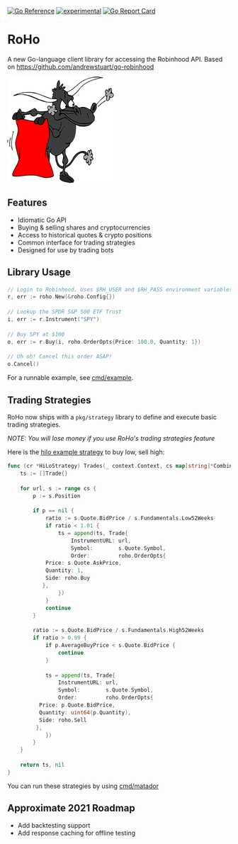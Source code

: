 [![Go Reference](https://pkg.go.dev/badge/github.com/tstromberg/roho.svg)](https://pkg.go.dev/github.com/tstromberg/roho)
[![experimental](http://badges.github.io/stability-badges/dist/experimental.svg)](http://github.com/badges/stability-badges)
[![Go Report Card](https://goreportcard.com/badge/github.com/tstromberg/roho)](https://goreportcard.com/report/github.com/tstromberg/roho)

# RoHo

A new Go-language client library for accessing the Robinhood API. Based on https://github.com/andrewstuart/go-robinhood

![Roho logo](images/roho.png?raw=true "Roho")

## Features

* Idiomatic Go API
* Buying & selling shares and cryptocurrencies
* Access to historical quotes & crypto positions
* Common interface for trading strategies
* Designed for use by trading bots

## Library Usage

```go
// Login to Robinhood. Uses $RH_USER and $RH_PASS environment variables by default
r, err := roho.New(&roho.Config{})

// Lookup the SPDR S&P 500 ETF Trust
i, err := r.Instrument("SPY")

// Buy SPY at $100
o, err := r.Buy(i, roho.OrderOpts{Price: 100.0, Quantity: 1})

// Uh oh! Cancel this order ASAP!
o.Cancel()
```

For a runnable example, see [cmd/example](cmd/example).


## Trading Strategies

RoHo now ships with a `pkg/strategy` library to define and execute basic trading strategies.

*NOTE: You will lose money if you use RoHo's trading strategies feature*


Here is the [hilo example strategy](pkg/strategy/hilo.go) to buy low, sell high:

```go
func (cr *HiLoStrategy) Trades(_ context.Context, cs map[string]*CombinedStock) ([]Trade, error) {
	ts := []Trade{}

	for url, s := range cs {
		p := s.Position

		if p == nil {
			ratio := s.Quote.BidPrice / s.Fundamentals.Low52Weeks
			if ratio < 1.01 {
				ts = append(ts, Trade{
					InstrumentURL: url,
					Symbol:        s.Quote.Symbol,
					Order:         roho.OrderOpts{
            Price: s.Quote.AskPrice,
            Quantity: 1,
            Side: roho.Buy
           },
				})
			}
			continue
		}

		ratio := s.Quote.BidPrice / s.Fundamentals.High52Weeks
		if ratio > 0.99 {
			if p.AverageBuyPrice < s.Quote.BidPrice {
				continue
			}

			ts = append(ts, Trade{
				InstrumentURL: url,
				Symbol:        s.Quote.Symbol,
				Order:         roho.OrderOpts{
          Price: p.Quote.BidPrice,
          Quantity: uint64(p.Quantity),
          Side: roho.Sell
         },
			})
		}
	}

	return ts, nil
}
```


You can run these strategies by using [cmd/matador](cmd/matador)

## Approximate 2021 Roadmap

* Add backtesting support
* Add response caching for offline testing
